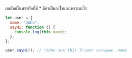 ผลลัพธ์ในบรรทัดที่มี \* มีค่าเป็นอะไรและเพราะอะไร

```js
let user = {
  name: "John",
  sayHi: function () {
    console.log(this.name);
  },
};

user.sayHi(); // *John เพราะ this ใช้ user เพราะอยู่หลัง .name
```

